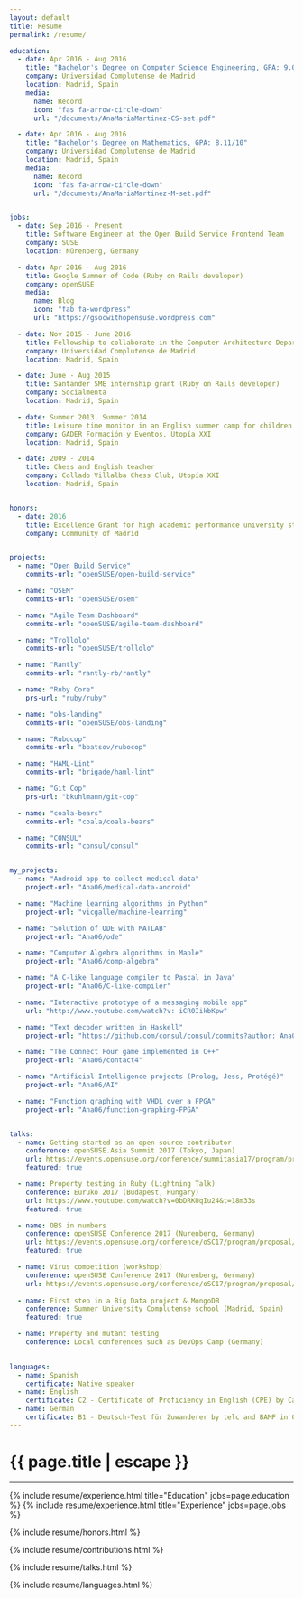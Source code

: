 ```yaml
---
layout: default
title: Resume
permalink: /resume/

education:
  - date: Apr 2016 - Aug 2016
    title: "Bachelor's Degree on Computer Science Engineering, GPA: 9.04/10"
    company: Universidad Complutense de Madrid
    location: Madrid, Spain
    media:
      name: Record
      icon: "fas fa-arrow-circle-down"
      url: "/documents/AnaMariaMartinez-CS-set.pdf"

  - date: Apr 2016 - Aug 2016
    title: "Bachelor's Degree on Mathematics, GPA: 8.11/10"
    company: Universidad Complutense de Madrid
    location: Madrid, Spain
    media:
      name: Record
      icon: "fas fa-arrow-circle-down"
      url: "/documents/AnaMariaMartinez-M-set.pdf"


jobs:
  - date: Sep 2016 - Present
    title: Software Engineer at the Open Build Service Frontend Team
    company: SUSE
    location: Nürenberg, Germany

  - date: Apr 2016 - Aug 2016
    title: Google Summer of Code (Ruby on Rails developer)
    company: openSUSE
    media:
      name: Blog
      icon: "fab fa-wordpress"
      url: "https://gsocwithopensuse.wordpress.com"

  - date: Nov 2015 - June 2016
    title: Fellowship to collaborate in the Computer Architecture Department
    company: Universidad Complutense de Madrid
    location: Madrid, Spain

  - date: June - Aug 2015
    title: Santander SME internship grant (Ruby on Rails developer)
    company: Socialmenta
    location: Madrid, Spain

  - date: Summer 2013, Summer 2014
    title: Leisure time monitor in an English summer camp for children
    company: GADER Formación y Eventos, Utopía XXI
    location: Madrid, Spain

  - date: 2009 - 2014
    title: Chess and English teacher
    company: Collado Villalba Chess Club, Utopía XXI
    location: Madrid, Spain


honors:
  - date: 2016
    title: Excellence Grant for high academic performance university students
    company: Community of Madrid


projects:
  - name: "Open Build Service"
    commits-url: "openSUSE/open-build-service"

  - name: "OSEM"
    commits-url: "openSUSE/osem"

  - name: "Agile Team Dashboard"
    commits-url: "openSUSE/agile-team-dashboard"

  - name: "Trollolo"
    commits-url: "openSUSE/trollolo"

  - name: "Rantly"
    commits-url: "rantly-rb/rantly"

  - name: "Ruby Core"
    prs-url: "ruby/ruby"

  - name: "obs-landing"
    commits-url: "openSUSE/obs-landing"

  - name: "Rubocop"
    commits-url: "bbatsov/rubocop"

  - name: "HAML-Lint"
    commits-url: "brigade/haml-lint"

  - name: "Git Cop"
    prs-url: "bkuhlmann/git-cop"

  - name: "coala-bears"
    commits-url: "coala/coala-bears"

  - name: "CONSUL"
    commits-url: "consul/consul"


my_projects:
  - name: "Android app to collect medical data"
    project-url: "Ana06/medical-data-android"

  - name: "Machine learning algorithms in Python"
    project-url: "vicgalle/machine-learning"

  - name: "Solution of ODE with MATLAB"
    project-url: "Ana06/ode"

  - name: "Computer Algebra algorithms in Maple"
    project-url: "Ana06/comp-algebra"

  - name: "A C-like language compiler to Pascal in Java"
    project-url: "Ana06/C-like-compiler"

  - name: "Interactive prototype of a messaging mobile app"
    url: "http://www.youtube.com/watch?v: iCR0IikbKpw"

  - name: "Text decoder written in Haskell"
    project-url: "https://github.com/consul/consul/commits?author: Ana06"

  - name: "The Connect Four game implemented in C++"
    project-url: "Ana06/contact4"

  - name: "Artificial Intelligence projects (Prolog, Jess, Protégé)"
    project-url: "Ana06/AI"

  - name: "Function graphing with VHDL over a FPGA"
    project-url: "Ana06/function-graphing-FPGA"


talks:
  - name: Getting started as an open source contributor 
    conference: openSUSE.Asia Summit 2017 (Tokyo, Japan)
    url: https://events.opensuse.org/conference/summitasia17/program/proposal/1586
    featured: true

  - name: Property testing in Ruby (Lightning Talk)
    conference: Euruko 2017 (Budapest, Hungary)
    url: https://www.youtube.com/watch?v=0bDRKUqIu24&t=18m33s
    featured: true

  - name: OBS in numbers
    conference: openSUSE Conference 2017 (Nurenberg, Germany)
    url: https://events.opensuse.org/conference/oSC17/program/proposal/1388#2
    featured: true

  - name: Virus competition (workshop)
    conference: openSUSE Conference 2017 (Nurenberg, Germany)
    url: https://events.opensuse.org/conference/oSC17/program/proposal/1388#2
    
  - name: First step in a Big Data project & MongoDB
    conference: Summer University Complutense school (Madrid, Spain)
    featured: true

  - name: Property and mutant testing
    conference: Local conferences such as DevOps Camp (Germany)

 
languages:
  - name: Spanish
    certificate: Native speaker
  - name: English
    certificate: C2 - Certificate of Proficiency in English (CPE) by Cambridge University in June 2016
  - name: German
    certificate: B1 - Deutsch-Test für Zuwanderer by telc and BAMF in October 2017
---
```


<h1 class="text-center title">{{ page.title | escape }}</h1>
<hr class="title">

{% include resume/experience.html title="Education" jobs=page.education %}
{% include resume/experience.html title="Experience" jobs=page.jobs %}

{% include resume/honors.html %}

{% include resume/contributions.html %}

{% include resume/talks.html %}

{% include resume/languages.html %}

